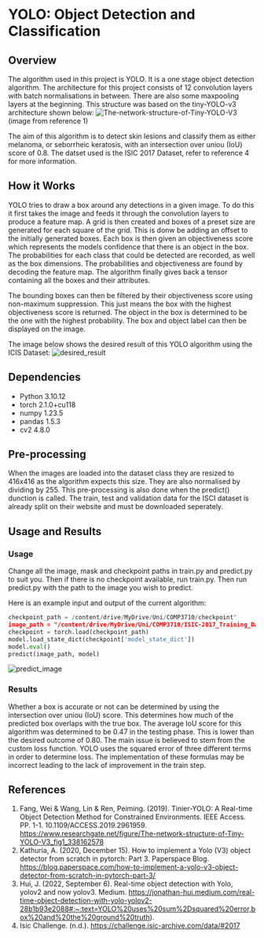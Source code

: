 # YOLO: Object Detection and Classification
## Overview
The algorithm used in this project is YOLO. It is a one stage object detection algorithm. The architecture for this project consists of 12 convolution layers with batch normalisations in between. There are also some maxpooling layers at the beginning. This structure was based on the tiny-YOLO-v3 architecture shown below:
![The-network-structure-of-Tiny-YOLO-V3](https://github.com/LazyScribble/PatternAnalysis-2023/assets/141600341/487de0ff-dc86-48df-b19a-aa1b55a35897)
(image from reference 1)

The aim of this algorithm is to detect skin lesions and classify them as either melanoma, or seborrheic keratosis, with an intersection over uniou (IoU) score of 0.8. The datset used is the ISIC 2017 Dataset, refer to reference 4 for more information.

## How it Works
YOLO tries to draw a box around any detections in a given image. To do this it first takes the image and feeds it through the convolution layers to produce a feature map. A grid is then created and boxes of a preset size are generated for each square of the grid. This is donw be adding an offset to the initially generated boxes. Each box is then given an objectiveness score which represents the models confidence that there is an object in the box. The probabilities for each class that could be detected are recorded, as well as the box dimensions. The probabilities and objectiveness are found by decoding the feature map. The algorithm finally gives back a tensor containing all the boxes and their attributes.

The bounding boxes can then be filtered by their objectiveness score using non-maximum suppression. This just means the box with the highest objectiveness score is returned. The object in the box is determined to be the one with the highest probability. The box and object label can then be displayed on the image.

The image below shows the desired result of this YOLO algorithm using the ICIS Dataset:
![desired_result](https://github.com/LazyScribble/PatternAnalysis-2023/assets/141600341/9a33f633-3446-4876-a567-02f1ed311611)

## Dependencies
* Python 3.10.12
* torch 2.1.0+cu118
* numpy 1.23.5
* pandas 1.5.3
* cv2 4.8.0

## Pre-processing
When the images are loaded into the dataset class they are resized to 416x416 as the algorithm expects this size. They are also normalised by dividing by 255. This pre-processing is also done when the predict() dunction is called.
The train, test and validation data for the ISCI dataset is already split on their website and must be downloaded seperately. 

## Usage and Results
### Usage
Change all the image, mask and checkpoint paths in train.py and predict.py to suit you. Then if there is no checkpoint available, run train.py. Then run predict.py with the path to the image you wish to predict.

Here is an example input and output of the current algorithm:
```python
checkpoint_path = /content/drive/MyDrive/Uni/COMP3710/checkpoint"
image_path = "/content/drive/MyDrive/Uni/COMP3710/ISIC-2017_Training_Data/ISIC_0000004.jpg"
checkpoint = torch.load(checkpoint_path)
model.load_state_dict(checkpoint['model_state_dict'])
model.eval()
predict(image_path, model)
```

![predict_image](https://github.com/LazyScribble/PatternAnalysis-2023/assets/141600341/7be53da0-7473-403f-817d-6a417ca70eda)

### Results
Whether a box is accurate or not can be determined by using the intersection over uniou (IoU) score. This determines how much of the predicted box overlaps with the true box. The average IoU score for this algorithm was determined to be 0.47 in the testing phase. This is lower than the desired outcome of 0.80. The main issue is believed to stem from the custom loss function. YOLO uses the squared error of three different terms in order to determine loss. The implementation of these formulas may be incorrect leading to the lack of improvement in the train step. 

## References
1. Fang, Wei & Wang, Lin & Ren, Peiming. (2019). Tinier-YOLO: A Real-time Object Detection Method for Constrained Environments. IEEE Access. PP. 1-1. 10.1109/ACCESS.2019.2961959. https://www.researchgate.net/figure/The-network-structure-of-Tiny-YOLO-V3_fig1_338162578
2. Kathuria, A. (2020, December 15). How to implement a Yolo (V3) object detector from scratch in pytorch: Part 3. Paperspace Blog. https://blog.paperspace.com/how-to-implement-a-yolo-v3-object-detector-from-scratch-in-pytorch-part-3/ 
3. Hui, J. (2022, September 6). Real-time object detection with Yolo, yolov2 and now yolov3. Medium. https://jonathan-hui.medium.com/real-time-object-detection-with-yolo-yolov2-28b1b93e2088#:~:text=YOLO%20uses%20sum%2Dsquared%20error,box%20and%20the%20ground%20truth).
4. Isic Challenge. (n.d.). https://challenge.isic-archive.com/data/#2017 


